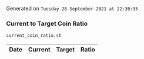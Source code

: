 Generated on `Tuesday 28-September-2021 at 22:30:35`

### Current to Target Coin Ratio
`current_coin_ratio.sh`

Date|Current|Target|Ratio
---|---|---|---
